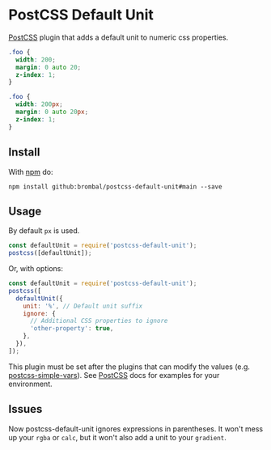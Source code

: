 # PostCSS Default Unit

[PostCSS] plugin that adds a default unit to numeric css properties.

```css
.foo {
  width: 200;
  margin: 0 auto 20;
  z-index: 1;
}
```

```css
.foo {
  width: 200px;
  margin: 0 auto 20px;
  z-index: 1;
}
```

## Install

With [npm] do:

```
npm install github:brombal/postcss-default-unit#main --save
```

## Usage

By default `px` is used.

```js
const defaultUnit = require('postcss-default-unit');
postcss([defaultUnit]);
```

Or, with options:

```js
const defaultUnit = require('postcss-default-unit');
postcss([
  defaultUnit({
    unit: '%', // Default unit suffix
    ignore: {
      // Additional CSS properties to ignore
      'other-property': true,
    },
  }),
]);
```

This plugin must be set after the plugins that can modify the values (e.g. [postcss-simple-vars]).
See [PostCSS] docs for examples for your environment.

## Issues

Now postcss-default-unit ignores expressions in parentheses. It won't mess up your `rgba` or `calc`,
but it won't also add a unit to your `gradient`.

[ci]: https://travis-ci.org/antyakushev/postcss-default-unit
[deps]: https://gemnasium.com/antyakushev/postcss-default-unit
[npm]: http://badge.fury.io/js/postcss-default-unit
[postcss]: https://github.com/postcss/postcss
[postcss-simple-vars]: https://github.com/postcss/postcss-simple-vars
